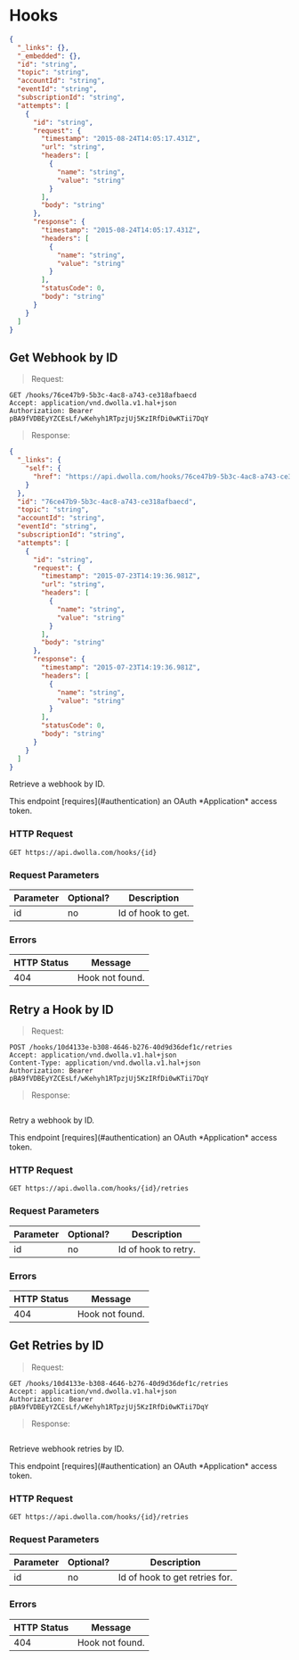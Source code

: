 # Hooks

```json
{
  "_links": {},
  "_embedded": {},
  "id": "string",
  "topic": "string",
  "accountId": "string",
  "eventId": "string",
  "subscriptionId": "string",
  "attempts": [
    {
      "id": "string",
      "request": {
        "timestamp": "2015-08-24T14:05:17.431Z",
        "url": "string",
        "headers": [
          {
            "name": "string",
            "value": "string"
          }
        ],
        "body": "string"
      },
      "response": {
        "timestamp": "2015-08-24T14:05:17.431Z",
        "headers": [
          {
            "name": "string",
            "value": "string"
          }
        ],
        "statusCode": 0,
        "body": "string"
      }
    }
  ]
}
```

## Get Webhook by ID

> Request:

```shell
GET /hooks/76ce47b9-5b3c-4ac8-a743-ce318afbaecd
Accept: application/vnd.dwolla.v1.hal+json
Authorization: Bearer pBA9fVDBEyYZCEsLf/wKehyh1RTpzjUj5KzIRfDi0wKTii7DqY
```

> Response:

```json
{
  "_links": {
    "self": {
      "href": "https://api.dwolla.com/hooks/76ce47b9-5b3c-4ac8-a743-ce318afbaecd"
    }
  },
  "id": "76ce47b9-5b3c-4ac8-a743-ce318afbaecd",
  "topic": "string",
  "accountId": "string",
  "eventId": "string",
  "subscriptionId": "string",
  "attempts": [
    {
      "id": "string",
      "request": {
        "timestamp": "2015-07-23T14:19:36.981Z",
        "url": "string",
        "headers": [
          {
            "name": "string",
            "value": "string"
          }
        ],
        "body": "string"
      },
      "response": {
        "timestamp": "2015-07-23T14:19:36.981Z",
        "headers": [
          {
            "name": "string",
            "value": "string"
          }
        ],
        "statusCode": 0,
        "body": "string"
      }
    }
  ]
}
```

Retrieve a webhook by ID. 

<aside class="reminder">This endpoint [requires](#authentication) an OAuth *Application* access token.</aside>

### HTTP Request
`GET https://api.dwolla.com/hooks/{id}`

### Request Parameters

Parameter | Optional? | Description
----------|------------|-------------
id | no | Id of hook to get.

### Errors
| HTTP Status | Message |
|--------------|-------------|
| 404 | Hook not found. |

## Retry a Hook by ID

> Request:

```shell
POST /hooks/10d4133e-b308-4646-b276-40d9d36def1c/retries
Accept: application/vnd.dwolla.v1.hal+json
Content-Type: application/vnd.dwolla.v1.hal+json
Authorization: Bearer pBA9fVDBEyYZCEsLf/wKehyh1RTpzjUj5KzIRfDi0wKTii7DqY
```

> Response:

```json

```

Retry a webhook by ID.

<aside class="reminder">This endpoint [requires](#authentication) an OAuth *Application* access token.</aside>

### HTTP Request
`GET https://api.dwolla.com/hooks/{id}/retries`

### Request Parameters

Parameter | Optional? | Description
----------|------------|-------------
id | no | Id of hook to retry.

### Errors
| HTTP Status | Message |
|--------------|-------------|
| 404 | Hook not found. |

## Get Retries by ID

> Request:

```shell
GET /hooks/10d4133e-b308-4646-b276-40d9d36def1c/retries
Accept: application/vnd.dwolla.v1.hal+json
Authorization: Bearer pBA9fVDBEyYZCEsLf/wKehyh1RTpzjUj5KzIRfDi0wKTii7DqY
```

> Response:

```json

```

Retrieve webhook retries by ID.

<aside class="reminder">This endpoint [requires](#authentication) an OAuth *Application* access token.</aside>

### HTTP Request
`GET https://api.dwolla.com/hooks/{id}/retries`

### Request Parameters

Parameter | Optional? | Description
----------|------------|-------------
id | no | Id of hook to get retries for.

### Errors
| HTTP Status | Message |
|--------------|-------------|
| 404 | Hook not found. |